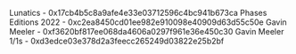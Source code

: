 Lunatics - 0x17cb4b5c8a9afe4e33e03712596c4bc941b673ca
Phases Editions 2022 - 0xc2ea8450cd01ee982e910098e40909d63d55c50e
Gavin Meeler - 0xf3620bf817ee068da4606a0297f961e36e450c30
Gavin Meeler 1/1s - 0xd3edce03e378d2a3feecc265249d03822e25b2bf
